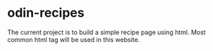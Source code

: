 # odin-recipes

The current project is to build a simple recipe page using html. Most common html tag will be used in this website.